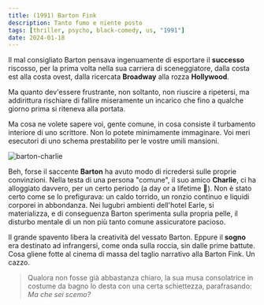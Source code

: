 ```yaml
---
title: (1991) Barton Fink
description: Tanto fumo e niente posto
tags: [thriller, psycho, black-comedy, us, "1991"]
date: 2024-01-18
---
```


Il mal consigliato Barton pensava ingenuamente di esportare
il **successo** riscosso, per la prima volta nella sua carriera
di sceneggiatore, dalla costa est alla costa ovest, dalla
ricercata **Broadway** alla rozza **Hollywood**.

Ma quanto dev'essere frustrante, non soltanto, non riuscire a
ripetersi, ma addirittura rischiare di fallire miseramente
un incarico che fino a qualche giorno prima si riteneva alla
portata.

Ma cosa ne volete sapere voi, gente comune, in cosa consiste
il turbamento interiore di uno scrittore. Non lo potete
minimamente immaginare. Voi meri esecutori di uno schema
prestabilito per le vostre umili mansioni.

![barton-charlie](/barton-charlie.jpg)

Beh, forse il saccente **Barton** ha avuto modo di
ricredersi sulle proprie convinzioni. Nella testa di una
persona "comune", il suo amico **Charlie**, ci ha alloggiato
davvero, per un certo periodo (a day or a lifetime 😬).
Non è stato certo come se lo prefigurava: un caldo torrido,
un ronzio continuo e liquidi corporei in abbondanza. Nei
lugubri ambienti dell'hotel Earle, si materializza, e di
conseguenza Barton sperimenta sulla propria pelle, il
disturbo mentale di un non più tanto comune assicuratore
pacioso.

Il grande spavento libera la creatività del vessato Barton.
Eppure il **sogno** era destinato ad infrangersi, come onda
sulla roccia, sin dalle prime battute. Cosa gliene fotte al
cinema di massa del taglio narrativo alla Barton Fink. Un
cazzo.

> Qualora non fosse già abbastanza chiaro, la sua musa
> consolatrice in costume da bagno lo desta con una certa
> schiettezza, parafrasando: _Ma che sei scemo?_
